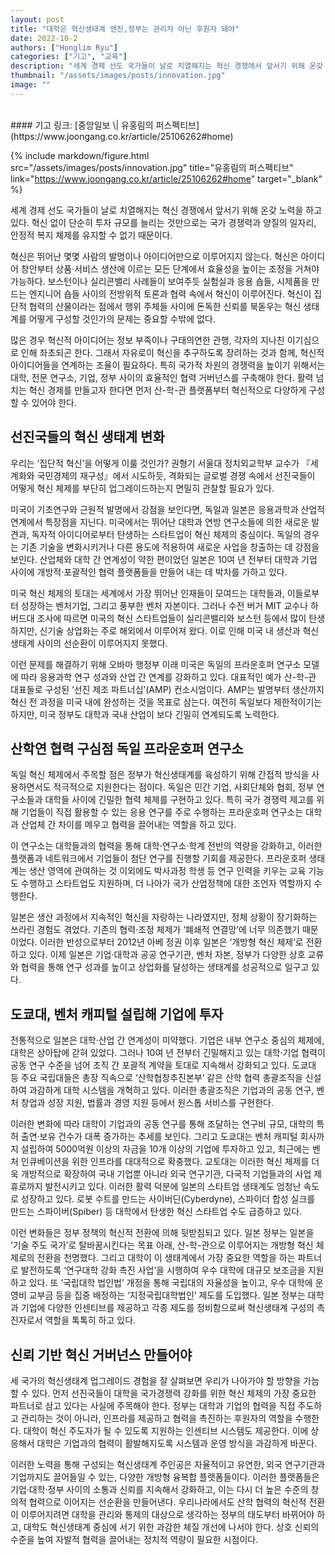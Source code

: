 ```yaml
---
layout: post
title: "대학은 혁신생태계 엔진,정부는 관리자 아닌 후원자 돼야"
date: 2022-10-2
authors: ["Honglim Ryu"]
categories: ["기고", "교육"]
description: "세계 경제 선도 국가들이 날로 치열해지는 혁신 경쟁에서 앞서기 위해 온갖 노력을 하고 있다. 혁신 없이 단순히 투자 규모를 늘리는 것만으로는 국가 경쟁력과 양질의 일자리, 안정적 복지 체제를 유지할 수 없기 때문이다."
thumbnail: "/assets/images/posts/innovation.jpg"
image: ""
---
```

<br>
#### 기고 링크: [중앙일보 \| 유홍림의 퍼스펙티브](https://www.joongang.co.kr/article/25106262#home)

{% include markdown/figure.html src="/assets/images/posts/innovation.jpg" title="유홍림의 퍼스펙티브" link="https://www.joongang.co.kr/article/25106262#home" target="_blank" %}

세계 경제 선도 국가들이 날로 치열해지는 혁신 경쟁에서 앞서기 위해 온갖 노력을 하고 있다. 혁신 없이 단순히 투자 규모를 늘리는 것만으로는 국가 경쟁력과 양질의 일자리, 안정적 복지 체제를 유지할 수 없기 때문이다.

혁신은 뛰어난 몇몇 사람의 발명이나 아이디어만으로 이루어지지 않는다. 혁신은 아이디어 창안부터 상품·서비스 생산에 이르는 모든 단계에서 효율성을 높이는 조정을 거쳐야 가능하다. 보스턴이나 실리콘밸리 사례들이 보여주듯 실험실과 응용 숍들, 시제품을 만드는 엔지니어 숍들 사이의 전방위적 토론과 협력 속에서 혁신이 이루어진다. 혁신이 집단적 협력의 산물이라는 점에서 행위 주체들 사이에 돈독한 신뢰를 북돋우는 혁신 생태계를 어떻게 구성할 것인가의 문제는 중요할 수밖에 없다.

많은 경우 혁신적 아이디어는 정보 부족이나 구태의연한 관행, 각자의 지나친 이기심으로 인해 좌초되곤 한다. 그래서 자유로이 혁신을 추구하도록 장려하는 것과 함께, 혁신적 아이디어들을 연계하는 조율이 필요하다. 특히 국가적 차원의 경쟁력을 높이기 위해서는 대학, 전문 연구소, 기업, 정부 사이의 효율적인 협력 거버넌스를 구축해야 한다. 활력 넘치는 혁신 경제를 만들고자 한다면 먼저 산-학-관 플랫폼부터 혁신적으로 다양하게 구성할 수 있어야 한다.

## 선진국들의 혁신 생태계 변화

우리는 ‘집단적 혁신’을 어떻게 이룰 것인가? 권형기 서울대 정치외교학부 교수가 『세계화와 국민경제의 재구성』에서 시도하듯, 격화되는 글로벌 경쟁 속에서 선진국들이 어떻게 혁신 체제를 부단히 업그레이드하는지 면밀히 관찰할 필요가 있다.

미국이 기초연구와 근원적 발명에서 강점을 보인다면, 독일과 일본은 응용과학과 산업적 연계에서 특장점을 지닌다. 미국에서는 뛰어난 대학과 연방 연구소들에 의한 새로운 발견과, 독자적 아이디어로부터 탄생하는 스타트업이 혁신 체제의 중심이다. 독일의 경우는 기존 기술을 변화시키거나 다른 용도에 적용하여 새로운 사업을 창출하는 데 강점을 보인다. 산업체와 대학 간 연계성이 약한 편이었던 일본은 10여 년 전부터 대학과 기업 사이에 개방적·포괄적인 협력 플랫폼들을 만들어 내는 데 박차를 가하고 있다.

미국 혁신 체제의 토대는 세계에서 가장 뛰어난 인재들이 모여드는 대학들과, 이들로부터 성장하는 벤처기업, 그리고 풍부한 벤처 자본이다. 그러나 수전 버거 MIT 교수나 하버드대 조사에 따르면 미국의 혁신 스타트업들이 실리콘밸리와 보스턴 등에서 많이 탄생하지만, 신기술 상업화는 주로 해외에서 이루어져 왔다. 이로 인해 미국 내 생산과 혁신생태계 사이의 선순환이 이루어지지 못했다.

이런 문제를 해결하기 위해 오바마 행정부 이래 미국은 독일의 프라운호퍼 연구소 모델에 따라 응용과학 연구 성과와 산업 간 연계를 강화하고 있다. 대표적인 예가 산-학-관 대표들로 구성된 ‘선진 제조 파트너십’(AMP) 컨소시엄이다. AMP는 발명부터 생산까지 혁신 전 과정을 미국 내에 완성하는 것을 목표로 삼는다. 여전히 독일보다 제한적이기는 하지만, 미국 정부도 대학과 국내 산업이 보다 긴밀히 연계되도록 노력한다.

## 산학연 협력 구심점 독일 프라운호퍼 연구소

독일 혁신 체제에서 주목할 점은 정부가 혁신생태계를 육성하기 위해 간접적 방식을 사용하면서도 적극적으로 지원한다는 점이다. 독일은 민간 기업, 사회단체와 협회, 정부 연구소들과 대학들 사이에 긴밀한 협력 체제를 구현하고 있다. 특히 국가 경쟁력 제고를 위해 기업들이 직접 활용할 수 있는 응용 연구를 주로 수행하는 프라운호퍼 연구소는 대학과 산업체 간 차이를 메우고 협력을 끌어내는 역할을 하고 있다.

이 연구소는 대학들과의 협력을 통해 대학·연구소·학계 전반의 역량을 강화하고, 이러한 플랫폼과 네트워크에서 기업들이 첨단 연구를 진행할 기회를 제공한다. 프라운호퍼 생태계는 생산 영역에 관여하는 것 이외에도 박사과정 학생 등 연구 인력을 키우는 교육 기능도 수행하고 스타트업도 지원하며, 더 나아가 국가 산업정책에 대한 조언자 역할까지 수행한다.

일본은 생산 과정에서 지속적인 혁신을 자랑하는 나라였지만, 정체 상황이 장기화하는 쓰라린 경험도 겪었다. 기존의 협력·조정 체제가 ‘폐쇄적 연결망’에 너무 의존했기 때문이었다. 이러한 반성으로부터 2012년 아베 정권 이후 일본은 ‘개방형 혁신 체제’로 전환하고 있다. 이제 일본은 기업·대학과 공공 연구기관, 벤처 자본, 정부가 다양한 상호 교류와 협력을 통해 연구 성과를 높이고 상업화를 달성하는 생태계를 성공적으로 일구고 있다.

## 도쿄대, 벤처 캐피털 설립해 기업에 투자

전통적으로 일본은 대학·산업 간 연계성이 미약했다. 기업은 내부 연구소 중심의 체제에, 대학은 상아탑에 갇혀 있었다. 그러나 10여 년 전부터 긴밀해지고 있는 대학·기업 협력이 공동 연구 수준을 넘어 조직 간 포괄적 계약을 토대로 지속해서 강화되고 있다. 도쿄대 등 주요 국립대들은 총장 직속으로 ‘산학협창추진본부’ 같은 산학 협력 총괄조직을 신설하여 과감하게 대학 시스템을 개혁하고 있다. 이러한 총괄조직은 기업과의 공동 연구, 벤처 창업과 성장 지원, 법률과 경영 지원 등에서 원스톱 서비스를 구현한다.

이러한 변화에 따라 대학이 기업과의 공동 연구를 통해 조달하는 연구비 규모, 대학의 특허 출연·보유 건수가 대폭 증가하는 추세를 보인다. 그리고 도쿄대는 벤처 캐피털 회사까지 설립하여 5000억원 이상의 자금을 10개 이상의 기업에 투자하고 있고, 최근에는 벤처 인큐베이션을 위한 인프라를 대대적으로 확충했다. 교토대는 이러한 혁신 체제를 더욱 개방적으로 확장하여 국내 기업뿐 아니라 외국 연구기관, 다국적 기업들과의 사업 제휴로까지 발전시키고 있다. 이러한 활력 덕분에 일본의 스타트업 생태계도 엄청난 속도로 성장하고 있다. 로봇 수트를 만드는 사이버딘(Cyberdyne), 스파이더 합성 실크를 만드는 스파이버(Spiber) 등 대학에서 탄생한 혁신 스타트업 수도 급증하고 있다.

이런 변화들은 정부 정책의 혁신적 전환에 의해 뒷받침되고 있다. 일본 정부는 일본을 ‘기술 주도 국가’로 탈바꿈시킨다는 목표 아래, 산-학-관으로 이루어지는 개방형 혁신 체제로의 전환을 천명했다. 그리고 대학이 이 생태계에서 가장 중요한 역할을 하는 파트너로 발전하도록 ‘연구대학 강화 촉진 사업’을 시행하여 우수 대학에 대규모 보조금을 지원하고 있다. 또 ‘국립대학 법인법’ 개정을 통해 국립대의 자율성을 높이고, 우수 대학에 운영비 교부금 등을 집중 배정하는 ‘지정국립대학법인’ 제도를 도입했다. 일본 정부는 대학과 기업에 다양한 인센티브를 제공하고 각종 제도를 정비함으로써 혁신생태계 구성의 촉진자로서 역할을 톡톡히 하고 있다.

## 신뢰 기반 혁신 거버넌스 만들어야

세 국가의 혁신생태계 업그레이드 경험을 잘 살펴보면 우리가 나아가야 할 방향을 가늠할 수 있다. 먼저 선진국들이 대학을 국가경쟁력 강화를 위한 혁신 체제의 가장 중요한 파트너로 삼고 있다는 사실에 주목해야 한다. 정부는 대학과 기업의 협력을 직접 주도하고 관리하는 것이 아니라, 인프라를 제공하고 협력을 촉진하는 후원자의 역할을 수행한다. 대학이 혁신 주도자가 될 수 있도록 지원하는 인센티브 시스템도 제공한다. 이에 상응해서 대학은 기업과의 협력이 활발해지도록 시스템과 운영 방식을 과감하게 바꾼다.

이러한 노력을 통해 구성되는 혁신생태계 주인공은 자율적이고 유연한, 외국 연구기관과 기업까지도 끌어들일 수 있는, 다양한 개방형 융복합 플랫폼들이다. 이러한 플랫폼들은 기업·대학·정부 사이의 소통과 신뢰를 지속해서 강화하고, 이는 다시 더 높은 수준의 창의적 협력으로 이어지는 선순환을 만들어낸다. 우리나라에서도 산학 협력의 혁신적 전환이 이루어지려면 대학을 관리와 통제의 대상으로 생각하는 정부의 태도부터 바뀌어야 하고, 대학도 혁신생태계 중심에 서기 위한 과감한 체질 개선에 나서야 한다. 상호 신뢰의 수준을 높여 자발적 협력을 끌어내는 정치적 역량이 필요한 시점이다.

<br>